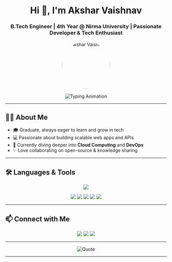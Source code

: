 <h1 align="center">Hi 👋, I'm Akshar Vaishnav</h1>
<h3 align="center">B.Tech Engineer | 4th Year @ Nirma University | Passionate Developer & Tech Enthusiast</h3>

<!-- Profile Picture -->
<p align="center">
  <img src="https://avatars.githubusercontent.com/u/161498019?v=4" alt="Akshar Vaishnav" width="150" height="150" style="border-radius:50%">
</p>

<!-- Animated Typing -->
<p align="center">
  <img src="https://readme-typing-svg.demolab.com?font=Fira+Code&size=22&duration=3500&pause=1000&center=true&vCenter=true&width=480&lines=Welcome+to+my+GitHub!;Building+solutions+one+line+at+a+time.;Exploring+cloud%2C+code%2C+and+curiosity." alt="Typing Animation" />
</p>

---

## 🙋‍♂️ About Me

- 🎓 Graduate, always eager to learn and grow in tech
- 💻 Passionate about building scalable web apps and APIs
- 🌱 Currently diving deeper into **Cloud Computing** and **DevOps**
- ✨ Love collaborating on open-source & knowledge sharing

---

## 🛠️ Languages & Tools

<p align="center">
  <img src="https://skillicons.dev/icons?i=js,python,cpp,java,sql,react,nodejs,aws,git,github,vscode,figma" />
</p>
<p align="center">
  <img src="https://img.shields.io/badge/-JavaScript-black?style=flat-square&logo=javascript"/>
  <img src="https://img.shields.io/badge/-Python-black?style=flat-square&logo=python"/>
  <img src="https://img.shields.io/badge/-C++-black?style=flat-square&logo=c%2B%2B"/>
  <img src="https://img.shields.io/badge/-Java-black?style=flat-square&logo=java"/>
  <img src="https://img.shields.io/badge/-SQL-black?style=flat-square&logo=mysql"/>
</p>

---

## 📫 Connect with Me

<p align="center">
  <a href="mailto:aksharvaishnav27@gmail.com"><img src="https://img.shields.io/badge/Email-D14836?style=for-the-badge&logo=gmail&logoColor=white"/></a>
  <a href="https://www.linkedin.com/in/akshar-vaishnav-47a25b263/"><img src="https://img.shields.io/badge/LinkedIn-blue?style=for-the-badge&logo=linkedin&logoColor=white"/></a>
  <a href="https://twitter.com/aksharvaishnav27"><img src="https://img.shields.io/badge/Twitter-1DA1F2?style=for-the-badge&logo=twitter&logoColor=white"/></a>
</p>

---

<p align="center">
  <img src="https://quotes-github-readme.vercel.app/api?type=horizontal&theme=dark" alt="Quote" />
</p>

---
